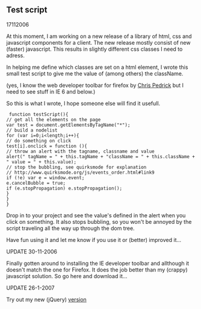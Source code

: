 <article><h1>Test script</h1><time><span class="day">17</span><span class="month">11</span><span class="year">2006</span></time><p>At this moment, I am working on a new release of a library of html, css and javascript components for a client. The new release mostly consist of new (faster) javascript. This results in slightly different css classes I need to adress.</p><p>In helping me define which classes are set on a html element, I wrote this small test script to give me the value of (among others) the className.</p><p>(yes, I know the web developer toolbar for firefox by <a title="web developer toolbar's author" href="http://chrispederick.com/work/webdeveloper/">Chris Pedrick</a> but I need to see stuff in IE 6 and below.)</p><p>So this is what I wrote, I hope someone else will find it usefull.</p><p><code> function testScript(){<br />// get all the elements on the page<br />var test = document.getElementsByTagName("*");<br />// build a nodelist<br />for (var i=0;i&lt;length;i++){<br />// do something on click<br />test[i].onclick = function (){<br />// throw an alert with the tagname, classname and value<br />alert(" tagName = " + this.tagName + "className = " + this.className + " value = " + this.value);<br />// stop the bubbling, see quirksmode for explanation<br />// http://www.quirksmode.org/js/events_order.html#link9<br />if (!e) var e = window.event;<br />e.cancelBubble = true;<br />if (e.stopPropagation) e.stopPropagation();<br />}<br />}<br />}</code></p><p>Drop in to your project and see the value's defined in the alert when you click on something. It also stops bubbling, so you won't be annoyed by the script traveling all the way up through the dom tree.</p><p>Have fun using it and let me know if you use it or (better) improved it...</p><p>UPDATE 30-11-2006</p><p>Finally gotten around to installing the IE developer toolbar and allthough it doesn't match the one for Firefox. It does the job better than my (crappy) javascript solution. So go <a xhref="http://www.microsoft.com/downloads/details.aspx?familyid=e59c3964-672d-4511-bb3e-2d5e1db91038&displaylang=en">here</a> and download it...</p><p>UPDATE 26-1-2007</p><p>Try out my new (jQuery) <a href="http://www.wnas.nl/?p=216" title="testscript">version</a></p></article>